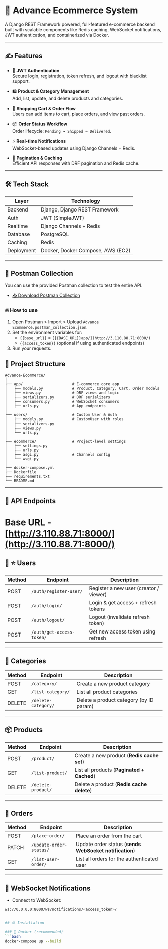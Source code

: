 # 🚀 Advance Ecommerce System

A Django REST Framework powered, full-featured e-commerce backend built with scalable components like Redis caching, WebSocket notifications, JWT authentication, and containerized via Docker.

---

## ✍️ Features

- 🔐 **JWT Authentication**  
  Secure login, registration, token refresh, and logout with blacklist support.

- 🛍️ **Product & Category Management**  
  Add, list, update, and delete products and categories.

- 🛒 **Shopping Cart & Order Flow**  
  Users can add items to cart, place orders, and view past orders.

- 📦 **Order Status Workflow**  
  Order lifecycle: `Pending → Shipped → Delivered`.

- ⚡ **Real-time Notifications**  
  WebSocket-based updates using Django Channels + Redis.

- 📄 **Pagination & Caching**  
  Efficient API responses with DRF pagination and Redis cache.

---

## 🛠️ Tech Stack

| Layer       | Technology                 |
|-------------|----------------------------|
| Backend     | Django, Django REST Framework |
| Auth        | JWT (SimpleJWT)            |
| Realtime    | Django Channels + Redis    |
| Database    | PostgreSQL                 |
| Caching     | Redis                      |
| Deployment  | Docker, Docker Compose, AWS (EC2) |

---


## 🚀 Postman Collection

You can use the provided Postman collection to test the entire API.

- [📥 Download Postman Collection](https://github.com/PrabhatTheCoder/Advance-Ecommerce/blob/main/Advance%20Ecommerce.postman_collection.json)

### 🔥 How to use
1. Open Postman > Import > Upload `Advance Ecommerce.postman_collection.json`.
2. Set the environment variables for:
   - `{{base_url}}` = `[{{BASE_URL}}app/](http://3.110.88.71:8000/)`
   - `{{access_token}}` (optional if using authenticated endpoints)
3. Run your requests.

## 📂 Project Structure

```plaintext
Advance-Ecommerce/
│
├── app/                      # E-commerce core app
│   ├── models.py             # Product, Category, Cart, Order models
│   ├── views.py              # DRF views and logic
│   ├── serializers.py        # DRF serializers
│   ├── consumers.py          # WebSocket consumers
│   ├── urls.py               # App endpoints
│
├── users/                    # Custom User & Auth
│   ├── models.py             # CustomUser with roles
│   ├── serializers.py
│   ├── views.py
│   └── urls.py
│
├── ecommerce/                # Project-level settings
│   ├── settings.py
│   ├── urls.py
│   ├── asgi.py               # Channels config
│   └── wsgi.py
│
├── docker-compose.yml
├── Dockerfile
├── requirements.txt
└── README.md

```

---

## 🚀 API Endpoints

# Base URL - [http://3.110.88.71:8000/](http://3.110.88.71:8000/)

## 🔐 ⭐ Users

| Method | Endpoint                  | Description                            |
| ------ | ------------------------- | -------------------------------------- |
| POST   | `/auth/register-user/`    | Register a new user (creator / viewer) |
| POST   | `/auth/login/`            | Login & get access + refresh tokens    |
| POST   | `/auth/logout/`           | Logout (invalidate refresh token)      |
| POST   | `/auth/get-access-token/` | Get new access token using refresh     |

---

## 📁 Categories

| Method | Endpoint            | Description                             |
| ------ | ------------------- | --------------------------------------- |
| POST   | `/category/`        | Create a new product category           |
| GET    | `/list-category/`   | List all product categories             |
| DELETE | `/delete-category/` | Delete a product category (by ID param) |

---

## 📦 Products

| Method | Endpoint           | Description                                  |
| ------ | ------------------ | -------------------------------------------- |
| POST   | `/product/`        | Create a new product (**Redis cache set**)   |
| GET    | `/list-product/`   | List all products (**Paginated + Cached**)   |
| DELETE | `/delete-product/` | Delete a product (**Redis cache delete**)    |

---

## 🛒 Orders

| Method | Endpoint                | Description                                               |
| ------ | ----------------------- | --------------------------------------------------------- |
| POST   | `/place-order/`         | Place an order from the cart                              |
| PATCH  | `/update-order-status/` | Update order status (**sends WebSocket notification**)    |
| GET    | `/list-user-order/`     | List all orders for the authenticated user                |

---

## 🔔 WebSocket Notifications

- Connect to WebSocket:

```bash
ws://0.0.0.0:8000/ws/notifications/<access_token>/


## ⚙️ Installation

### 🐳 Docker (recommended)
```bash
docker-compose up --build
